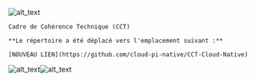 ![alt_text](images/image1.png "image_tooltip")

```
Cadre de Cohérence Technique (CCT)

**Le répertoire a été déplacé vers l'emplacement suivant :**

[NOUVEAU LIEN](https://github.com/cloud-pi-native/CCT-Cloud-Native)

``````
![alt_text](images/image2.png "image_tooltip")![alt_text](images/image4.png "image_tooltip")

##

